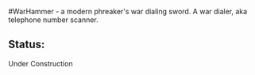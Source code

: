 #WarHammer - a modern phreaker's war dialing sword.
A war dialer, aka telephone number scanner.

<h2>Status:</h2>
Under Construction
